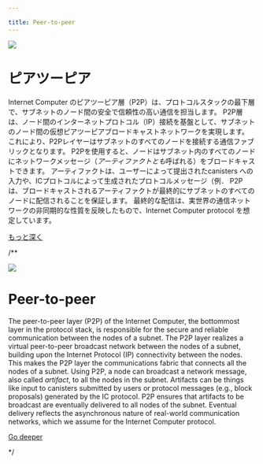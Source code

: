 ```yaml
---

title: Peer-to-peer
---
```

![](/img/how-it-works/peer-to-peer.webp)

# ピアツーピア

Internet Computer のピアツーピア層（P2P）は、プロトコルスタックの最下層で、サブネットのノード間の安全で信頼性の高い通信を担当します。
P2P層は、ノード間のインターネットプロトコル（IP）接続を基盤として、サブネットのノード間の仮想ピアツーピアブロードキャストネットワークを実現します。
これにより、P2Pレイヤーはサブネットのすべてのノードを接続する通信ファブリックとなります。
P2Pを使用すると、ノードはサブネット内のすべてのノードにネットワークメッセージ（*アーティファクトとも*呼ばれる）をブロードキャストできます。
アーティファクトは、ユーザーによって提出されたcanisters への入力や、ICプロトコルによって生成されたプロトコルメッセージ（例．
P2Pは、ブロードキャストされるアーティファクトが最終的にサブネットのすべてのノードに配信されることを保証します。
最終的な配信は、実世界の通信ネットワークの非同期的な性質を反映したもので、Internet Computer protocol を想定しています。

[もっと深く](/how-it-works/peer-to-peer-p2p/)

/**


![](/img/how-it-works/peer-to-peer.webp)

# Peer-to-peer

The peer-to-peer layer (P2P) of the Internet Computer, the bottommost layer in the protocol stack, is responsible for the secure and reliable communication between the nodes of a subnet.
The P2P layer realizes a virtual peer-to-peer broadcast network between the nodes of a subnet, building upon the Internet Protocol (IP) connectivity between the nodes.
This makes the P2P layer the communications fabric that connects all the nodes of a subnet.
Using P2P, a node can broadcast a network message, also called *artifact*, to all the nodes in the subnet.
Artifacts can be things like input to canisters submitted by users or protocol messages (e.g., block proposals) generated by the IC protocol.
P2P ensures that artifacts to be broadcast are eventually delivered to all nodes of the subnet.
Eventual delivery reflects the asynchronous nature of real-world communication networks, which we assume for the Internet Computer protocol.

[Go deeper](/how-it-works/peer-to-peer-p2p/)

*/